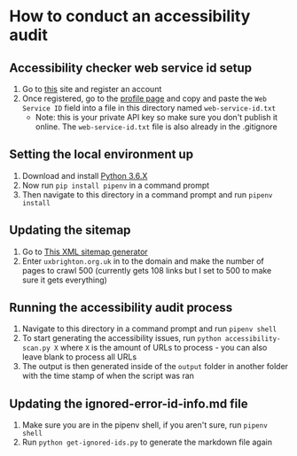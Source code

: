 # How to conduct an accessibility audit

## Accessibility checker web service id setup

1. Go to [this](https://achecker.ca/checker/) site and register an account
2. Once registered, go to the [profile page](https://achecker.ca/profile/index.php) and copy and paste the `Web Service ID` field into a file in this directory named `web-service-id.txt`
    - Note: this is your private API key so make sure you don't publish it online. The `web-service-id.txt` file is also already in the .gitignore

## Setting the local environment up

1. Download and install [Python 3.6.X](https://www.python.org/downloads/release/python-368/)
2. Now run `pip install pipenv` in a command prompt
3. Then navigate to this directory in a command prompt and run `pipenv install`

## Updating the sitemap

1. Go to [This XML sitemap generator](https://smallseotools.com/xml-sitemap-generator/)
2. Enter `uxbrighton.org.uk` in to the domain and make the number of pages to crawl 500 (currently gets 108 links but I set to 500 to make sure it gets everything)

## Running the accessibility audit process

1. Navigate to this directory in a command prompt and run `pipenv shell`
2. To start generating the accessibility issues, run `python accessibility-scan.py X` where `X` is the amount of URLs to process - you can also leave blank to process all URLs
3. The output is then generated inside of the `output` folder in another folder with the time stamp of when the script was ran


## Updating the ignored-error-id-info.md file

1. Make sure you are in the pipenv shell, if you aren't sure, run `pipenv shell`
2. Run `python get-ignored-ids.py` to generate the markdown file again
